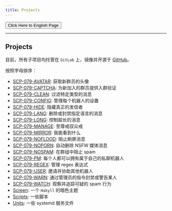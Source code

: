 ```yaml
---
title: Projects
---
```


<link rel="stylesheet" href="/css/chinese.css">
<button onmouseover="PlaySound('totop1')" onmouseout="StopSound('totop1')" onclick="window.location.href = '/projects/';" class="en">Click Here to English Page</button>

---

## Projects

目前，所有子项目均托管在 `GitLab` 上，镜像并开源于 [GitHub](https://github.com/scp-079)。

按照字母排序：

- [SCP-079-AVATAR](https://github.com/scp-079/scp-079-avatar): 
获取新群员的头像
- [SCP-079-CAPTCHA](https://github.com/scp-079/scp-079-captcha):
为新加入的群员提供入群验证
- [SCP-079-CLEAN](https://github.com/scp-079/scp-079-clean): 
过滤特定类型的消息
- [SCP-079-CONFIG](https://github.com/scp-079/scp-079-config): 
管理每个机器人的设置
- [SCP-079-HIDE](https://github.com/scp-079/scp-079-hide): 
隐藏真正的发信者
- [SCP-079-LANG](https://github.com/scp-079/scp-079-lang): 
删除或封禁指定语言的消息
- [SCP-079-LONG](https://github.com/scp-079/scp-079-long): 
控制超长的消息
- [SCP-079-MANAGE](https://github.com/scp-079/scp-079-manage): 
至尊戒驭众戒
- [SCP-079-MIRROR](https://github.com/scp-079/scp-079-mirror): 
我能看到什么
- [SCP-079-NOFLOOD](https://github.com/scp-079/scp-079-noflood): 
阻止刷屏消息
- [SCP-079-NOPORN](https://github.com/scp-079/scp-079-noporn): 
自动删除 NSFW 媒体消息
- [SCP-079-NOSPAM](https://github.com/scp-079/scp-079-nospam): 
在群组中阻止 spam
- [SCP-079-PM](https://github.com/scp-079/scp-079-pm): 
每个人都可以拥有属于自己的私聊机器人
- [SCP-079-REGEX](https://github.com/scp-079/scp-079-regex): 
管理 regex 表达式
- [SCP-079-USER](https://github.com/scp-079/scp-079-user): 
邀请并协助其他机器人
- [SCP-079-WARN](https://github.com/scp-079/scp-079-warn): 
通过管理员的指令封禁或警告某人
- [SCP-079-WATCH](https://github.com/scp-079/scp-079-watch): 
观察并追踪可疑的 spam 行为
- [Screen](https://github.com/scp-079/screen): 
一个 `Hakyll` 的暗色主题
- [Scripts](https://github.com/scp-079/scripts): 
一些脚本
- [Units](https://github.com/scp-079/units): 
一些 systemd 服务文件 

<audio src="/audio/page/projects.ogg" autoplay></audio>
